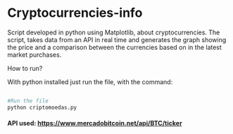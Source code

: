 # Cryptocurrencies-info

Script developed in python using Matplotlib, about cryptocurrencies. The script, takes data from an API in real time and generates the graph showing the price and a comparison between the currencies based on in the latest market purchases.

How to run?

With python installed just run the file, with the command:

```python 

#Run the file 
python criptomoedas.py

```

#### API used: <a href="https://www.mercadobitcoin.net/api/BTC/ticker">https://www.mercadobitcoin.net/api/BTC/ticker</a>

